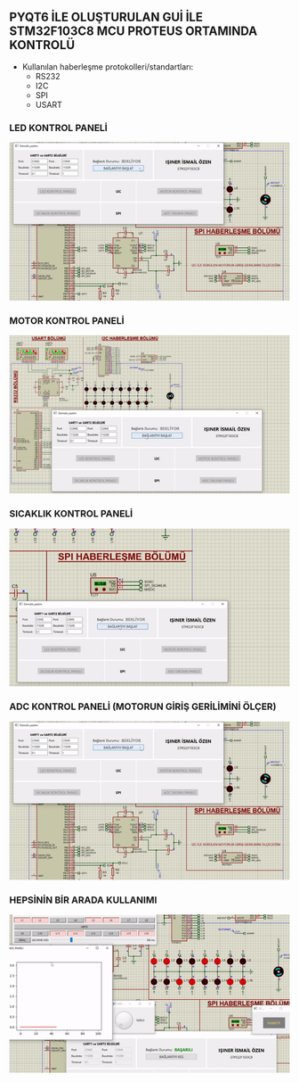## PYQT6 İLE OLUŞTURULAN GUİ İLE STM32F103C8 MCU PROTEUS ORTAMINDA KONTROLÜ

* Kullanılan haberleşme protokolleri/standartları:
    * RS232
    * I2C
    * SPI
    * USART


### LED KONTROL PANELİ 

![](https://github.com/iiozen/GomuluProje1/blob/master/png-gif/adc_okuma_panel.gif)

### MOTOR KONTROL PANELİ 

![](https://github.com/iiozen/GomuluProje1/blob/master/png-gif/motor_kontrol_panel.gif)

### SICAKLIK KONTROL PANELİ 

![](https://github.com/iiozen/GomuluProje1/blob/master/png-gif/sicaklik_kontrol_panel.gif)

### ADC KONTROL PANELİ (MOTORUN GİRİŞ GERİLİMİNİ ÖLÇER) 

![](https://github.com/iiozen/GomuluProje1/blob/master/png-gif/adc_okuma_panel.gif)

### HEPSİNİN BİR ARADA KULLANIMI 

![](https://github.com/iiozen/GomuluProje1/blob/master/png-gif/birarada.gif)

